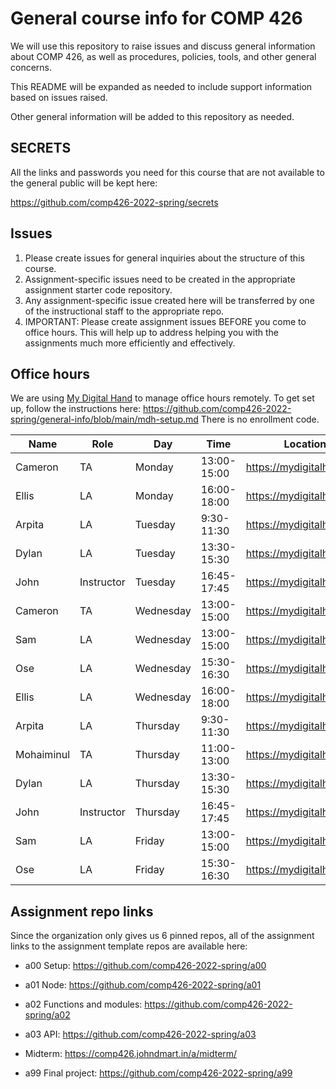 # General course info for COMP 426

We will use this repository to raise issues and discuss general information about COMP 426, as well as procedures, policies, tools, and other general concerns.

This README will be expanded as needed to include support information based on issues raised. 

Other general information will be added to this repository as needed.

## SECRETS

All the links and passwords you need for this course that are not available to the general public will be kept here: 

https://github.com/comp426-2022-spring/secrets

## Issues

1. Please create issues for general inquiries about the structure of this course.
2. Assignment-specific issues need to be created in the appropriate assignment starter code repository.
3. Any assignment-specific issue created here will be transferred by one of the instructional staff to the appropriate repo.
4. IMPORTANT: Please create assignment issues BEFORE you come to office hours. This will help up to address helping you with the assignments much more efficiently and effectively.

## Office hours

We are using [My Digital Hand](https://mydigitalhand.org/) to manage office hours remotely.
To get set up, follow the instructions here: https://github.com/comp426-2022-spring/general-info/blob/main/mdh-setup.md
There is no enrollment code.

| Name | Role | Day | Time | Location |
| --- | --- | --- | --- | --- |
| Cameron | TA | Monday | 13:00-15:00 | https://mydigitalhand.org |
| Ellis | LA | Monday | 16:00-18:00 | https://mydigitalhand.org |
| Arpita| LA | Tuesday | 9:30-11:30| https://mydigitalhand.org |
| Dylan | LA | Tuesday | 13:30-15:30 | https://mydigitalhand.org |
| John | Instructor | Tuesday | 16:45-17:45 | https://mydigitalhand.org |
| Cameron | TA | Wednesday | 13:00-15:00 | https://mydigitalhand.org |
| Sam | LA | Wednesday | 13:00-15:00 | https://mydigitalhand.org |
| Ose | LA | Wednesday | 15:30-16:30 | https://mydigitalhand.org |
| Ellis | LA | Wednesday | 16:00-18:00 | https://mydigitalhand.org |
| Arpita | LA | Thursday | 9:30-11:30 | https://mydigitalhand.org |
| Mohaiminul | TA | Thursday | 11:00-13:00 | https://mydigitalhand.org |
| Dylan | LA | Thursday | 13:30-15:30 | https://mydigitalhand.org |
| John | Instructor | Thursday | 16:45-17:45 | https://mydigitalhand.org |
| Sam | LA | Friday | 13:00-15:00 | https://mydigitalhand.org |
| Ose | LA | Friday | 15:30-16:30 | https://mydigitalhand.org |

## Assignment repo links

Since the organization only gives us 6 pinned repos, all of the assignment links to the assignment template repos are available here:

- a00 Setup: https://github.com/comp426-2022-spring/a00

- a01 Node: https://github.com/comp426-2022-spring/a01

- a02 Functions and modules: https://github.com/comp426-2022-spring/a02

- a03 API: https://github.com/comp426-2022-spring/a03

- Midterm: https://comp426.johndmart.in/a/midterm/

- a99 Final project: https://github.com/comp426-2022-spring/a99
